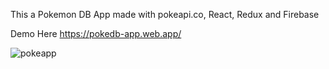 This a Pokemon DB App made with pokeapi.co, React, Redux and Firebase

Demo Here https://pokedb-app.web.app/

![pokeapp](https://user-images.githubusercontent.com/47251170/75123007-0e0db680-567a-11ea-8851-673d1f12e9df.jpg)
